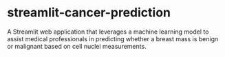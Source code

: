 # streamlit-cancer-prediction
A Streamlit web application that leverages a machine learning model to assist medical professionals in predicting whether a breast mass is benign or malignant based on cell nuclei measurements. 
